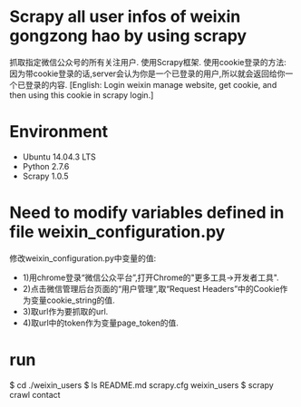# Scrapy all user infos of weixin gongzong hao by using scrapy

抓取指定微信公众号的所有关注用户. 使用Scrapy框架.
使用cookie登录的方法: 因为带cookie登录的话,server会认为你是一个已登录的用户,所以就会返回给你一个已登录的内容.
[English: Login weixin manage website, get cookie, and then using this cookie in scrapy login.]

# Environment
- Ubuntu 14.04.3 LTS
- Python 2.7.6
- Scrapy 1.0.5

# Need to modify variables defined in file weixin_configuration.py
修改weixin_configuration.py中变量的值:
- 1)用chrome登录“微信公众平台”,打开Chrome的"更多工具->开发者工具".
- 2)点击微信管理后台页面的“用户管理”,取“Request Headers”中的Cookie作为变量cookie_string的值.
- 3)取url作为要抓取的url.
- 4)取url中的token作为变量page_token的值.

# run
$ cd ./weixin_users
$ ls
README.md  scrapy.cfg  weixin_users
$ scrapy crawl contact
